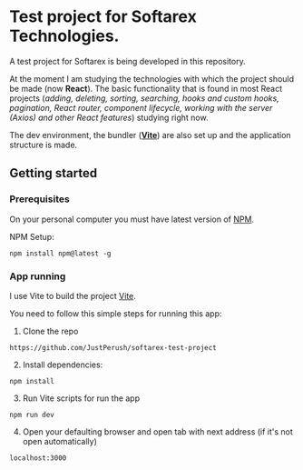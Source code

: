 # Test project for Softarex Technologies.


A test project for Softarex is being developed in this repository. 

At the moment 
I am studying the technologies with which the project should be made (now **React**).
The basic functionality that is found in most React projects (*adding, deleting, 
sorting, searching, hooks and custom hooks, pagination, React router, component lifecycle, 
working with the server (Axios) and other React features*) studying right now.

The dev environment, the bundler (**[Vite](https://vitejs.dev/guide/)**) are also set up and the application 
structure is made. 

## Getting started

### Prerequisites

On your personal computer you must have latest version of [NPM](https://www.npmjs.com/).

NPM Setup:
```
npm install npm@latest -g
```

### App running

I use Vite to build the project [Vite](https://vitejs.dev/guide/).

You need to follow this simple steps for running this app:

1. Clone the repo
 
```
https://github.com/JustPerush/softarex-test-project
```

2. Install dependencies:

```
npm install
```

3. Run Vite scripts for run the app

``` 
npm run dev
```

4. Open your defaulting browser and open tab with next address (if it's not open automatically)

```
localhost:3000
```
